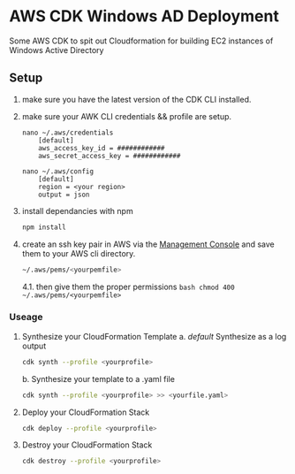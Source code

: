 # AWS CDK Windows AD Deployment

Some AWS CDK to spit out Cloudformation for building EC2 instances of Windows Active Directory


## Setup

1. make sure you have the latest version of the CDK CLI installed.
2. make sure your AWK CLI credentials && profile are setup.
    ```output
    nano ~/.aws/credentials
        [default]
        aws_access_key_id = ############
        aws_secret_access_key = ############
    ```
    ```output
    nano ~/.aws/config
        [default]
        region = <your region>
        output = json
    ```

3. install dependancies with npm
    ```bash
    npm install
    ```
4. create an ssh key pair in AWS via the [Management Console](https://us-west-2.console.aws.amazon.com/ec2/v2/home?region=us-west-2#KeyPairs:) and save them to your AWS cli directory.

    ```bash
    ~/.aws/pems/<yourpemfile>
    ```

    4.1. then give them the proper permissions
        ```bash
        chmod 400 ~/.aws/pems/<yourpemfile>
        ```
### Useage
1. Synthesize your CloudFormation Template
    a. _default_ Synthesize as a log output
    ```bash
    cdk synth --profile <yourprofile>
    ```
    b. Synthesize your template to a .yaml file 
    ```bash
    cdk synth --profile <yourprofile> >> <yourfile.yaml>
    ```
    
2. Deploy your CloudFormation Stack
    ```bash
    cdk deploy --profile <yourprofile>
    ```
3. Destroy your CloudFormation Stack
    ```bash
    cdk destroy --profile <yourprofile>
    ```


